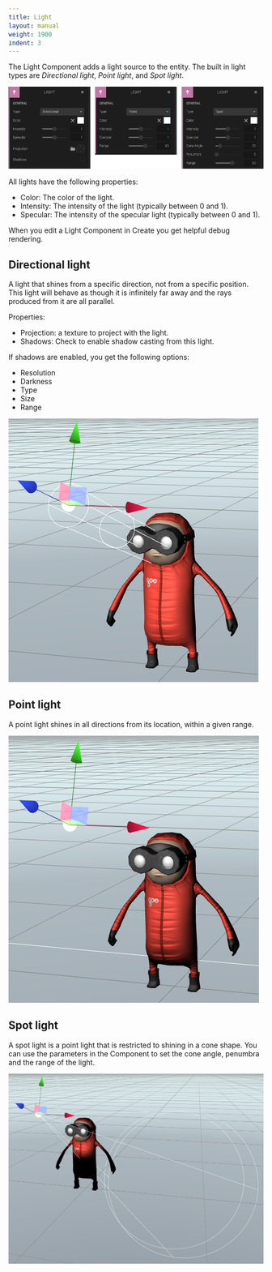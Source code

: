 ```yaml
---
title: Light
layout: manual
weight: 1900
indent: 3
---
```

The Light Component adds a light source to the entity. The built in light types are *Directional light*, *Point light*, and *Spot light*.

![](light-component-panel.png)

All lights have the following properties:

* Color: The color of the light.
* Intensity: The intensity of the light (typically between 0 and 1).
* Specular: The intensity of the specular light (typically between 0 and 1).

When you edit a Light Component in Create you get helpful debug rendering.

## Directional light

A light that shines from a specific direction, not from a specific position. This light will behave as though it is infinitely far away and the rays produced from it are all parallel.

Properties:

* Projection: a texture to project with the light.
* Shadows: Check to enable shadow casting from this light.

If shadows are enabled, you get the following options:

* Resolution
* Darkness
* Type
* Size
* Range

![](directionallight.png)

## Point light

A point light shines in all directions from its location, within a given range.

![](pointlight.png)

## Spot light

A spot light is a point light that is restricted to shining in a cone shape. You can use the parameters in the Component to set the cone angle, penumbra and the range of the light.

![](spotlight.png)